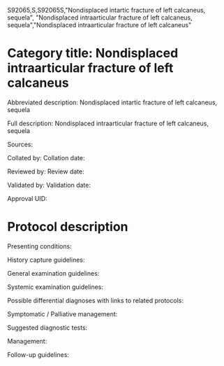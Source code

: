 S92065,S,S92065S,"Nondisplaced intartic fracture of left calcaneus, sequela", "Nondisplaced intraarticular fracture of left calcaneus, sequela","Nondisplaced intraarticular fracture of left calcaneus"
# Category title: Nondisplaced intraarticular fracture of left calcaneus

Abbreviated description: Nondisplaced intartic fracture of left calcaneus, sequela

Full description: Nondisplaced intraarticular fracture of left calcaneus, sequela

Sources:

Collated by:
Collation date:

Reviewed by:
Review date:

Validated by:
Validation date:

Approval UID:

# Protocol description

Presenting conditions:

History capture guidelines:

General examination guidelines:

Systemic examination guidelines:

Possible differential diagnoses with links to related protocols:

Symptomatic / Palliative management:

Suggested diagnostic tests:

Management:

Follow-up guidelines:
